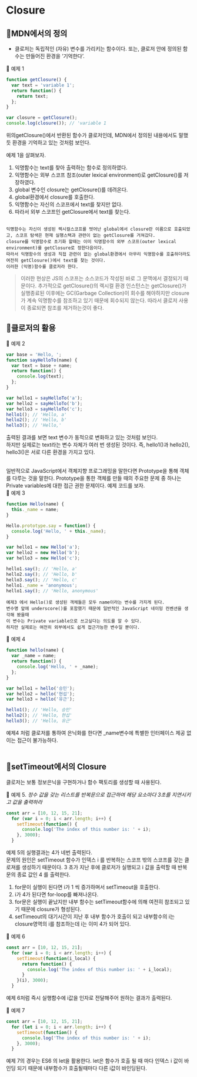 # Closure

## 

## 🌱MDN에서의 정의

- 클로저는 독립적인 (자유) 변수를 가리키는 함수이다. 또는, 클로저 안에 정의된 함수는 만들어진 환경을 ‘기억한다’.

🐤 예제 1  

```jsx
function getClosure() {
  var text = 'variable 1';
  return function() {
    return text;
  };
}

var closure = getClosure();
console.log(closure()); // 'variable 1
```

위의getClosure()에서 반환된 함수가 클로저인데, MDN에서 정의된 내용에서도 말했듯 환경을 기억하고 있는 것처럼 보인다. 

예제 1을 살펴보자. 

1. 익명함수는 text를 찾아 출력하는 함수로 정의하였다. 
2. 익명함수는 외부 스코프 참조(outer lexical environment)로 getClosure()를 저장하였다.
3. global 변수인 closure는 getClosure()를 데려온다.
4. global환경에서 closure를 호출한다.
5. 익명함수는 자신의 스코프에서 text를 찾지만 없다.
6. 따라서 외부 스코프인 getClosure에서 text를 찾는다.

```

익명함수는 자신이 생성된 렉시컬스코프를 벗어난 global에서 closure란 이름으로 호출되었고, 스코프 탐색은 현재 실행스택과 관련이 없는 getClosure를 거쳐갔다. 
closure를 익명함수로 초기화 할때는 이미 익명함수의 외부 스코프(outer lexical environment)를 getClosure로 정한다음이다. 
따라서 익명함수의 생성과 직접 관련이 없는 global환경에서 아무리 익명함수를 호출하더라도 여전히 getClosure()에서 text를 찾는 것이다. 
이러한 (익명)함수를 클로저라 한다.
```

>이러한 현상은 JS의 스코프는 소스코드가 작성된 바로 그 문맥에서 결정되기 때문이다.
추가적으로 getClosure()의 렉시컬 환경 인스턴스는 getClosure()가 실행종료된 이후에는 GC(Garbage Collection)이 회수를 해야하지만 closure가 계속 익명함수를 참조하고 있기 때문에 회수되지 않는다. 
따라서 클로저 사용이 종료되면 참조를 제거하는것이 좋다.

## 🌱클로저의 활용

🐤 예제 2

```jsx
var base = 'Hello, ';
function sayHelloTo(name) {
  var text = base + name;
  return function() {
    console.log(text);
  };
}

var hello1 = sayHelloTo('a');
var hello2 = sayHelloTo('b');
var hello3 = sayHelloTo('c');
hello1(); // 'Hello, a'
hello2(); // 'Hello, b'
hello3(); // 'Hello,'
```

출력된 결과를 보면 text 변수가 동적으로 변화하고 있는 것처럼 보인다. <br>
하지만 실제로는 text라는 변수 자체가 여러 번 생성된 것이다. 즉, hello1()과 hello2(), hello3()은 서로 다른 환경을 가지고 있다.<br><br>

일반적으로 JavaScript에서 객체지향 프로그래밍을 말한다면 Prototype을 통해 객체를 다루는 것을 말한다.
Prototype을 통한 객체를 만들 때의 주요한 문제 중 하나는 Private variables에 대한 접근 권한 문제이다. 예제 코드를 보자.
<br>
🐤 예제 3

```jsx
function Hello(name) {
  this._name = name;
}

Hello.prototype.say = function() {
  console.log('Hello, ' + this._name);
}

var hello1 = new Hello('a');
var hello2 = new Hello('b');
var hello3 = new Hello('c');

hello1.say(); // 'Hello, a'
hello2.say(); // 'Hello, b'
hello3.say(); // 'Hello, c'
hello1._name = 'anonymous';
hello1.say(); // 'Hello, anonymous'
```

```
예제3 에서 Hello()로 생성된 객체들은 모두 name이라는 변수를 가지게 된다. 
변수명 앞에 underscore()를 포함했기 때문에 일반적인 JavaScript 네이밍 컨벤션을 생각해 봤을때 
이 변수는 Private variable으로 쓰고싶다는 의도를 알 수 있다. 
하지만 실제로는 여전히 외부에서도 쉽게 접근가능한 변수일 뿐이다.
```

🐤 예제 4

```jsx
function hello(name) {
  var _name = name;
  return function() {
    console.log('Hello, ' + _name);
  };
}

var hello1 = hello('승민');
var hello2 = hello('현섭');
var hello3 = hello('유근');

hello1(); // 'Hello, 승민'
hello2(); // 'Hello, 현섭'
hello3(); // 'Hello, 유근'
```

예제4 처럼 클로저를 통하여 은닉화를 한다면 _name변수에 특별한 인터페이스 제공 없이는 접근이 불가능하다.
<br><br>
## 🌱setTimeout에서의 Closure

클로저는 보통 정보은닉을 구현하거나 함수 팩토리를 생성할 때 사용된다.

 🐤 예제 5.  *정수 값을 갖는 리스트를 반복문으로 접근하여 해당 요소마다 3초를 지연시키고 값을 출력하라*

```jsx
const arr = [10, 12, 15, 21];
  for (var i = 0; i < arr.length; i++) {
    setTimeout(function() {
      console.log('The index of this number is: ' + i);
    }, 3000);
  }
```

예제 5의 실행결과는 4가 네번 출력된다.<br>
문제의 원인은 setTimeout 함수가 인덱스 i 를 반복하는 스코프 밖의 스코프를 갖는 클로져를 생성하기 때문이다. 3 초가 지난 후에 클로저가 실행되고 i 값을 출력할 때 반복문의 종료 값인 4 를 출력한다.      
1. for문이 실행이 된다면 i가 1 씩 증가하며서 setTimeout을 호출한다.
2. i가 4가 된다면 for-loop를 빠져나온다.
3. for문은 실행이 끝났지만 내부 함수는 setTimeout함수에 의해 여전히 참조되고 있기 때문에 closure가 형성된다.
4. setTimeout의 대기시간이 지난 후 내부 함수가 호출이 되고 내부함수의 i는 closure영역의 i를 참조하는데 i는 이미 4가 되어 있다.

🐤 예제 6

```jsx
const arr = [10, 12, 15, 21];
  for (var i = 0; i < arr.length; i++) {
    setTimeout(function(i_local) {
      return function() {
        console.log('The index of this number is: ' + i_local);
      }
    }(i), 3000);
  }
```

예제 6처럼 즉시 실행함수에  i값을 인자로 전달해주어 원하는 결과가 출력된다.

🐤 예제 7

```jsx
const arr = [10, 12, 15, 21];
  for (let i = 0; i < arr.length; i++) {
    setTimeout(function() {
      console.log('The index of this number is: ' + i);
    }, 3000);
  }
```

예제 7의 경우는 ES6 의 let을 활용한다.
let은 함수가 호출 될 때 마다 인덱스 i 값이 바인딩 되기 때문에 내부함수가 호출될때마다 다른 i값이 바인딩된다.
